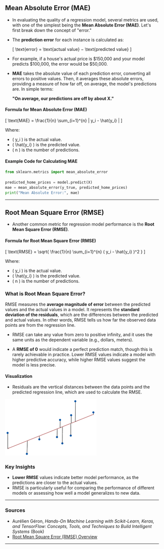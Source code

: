 
## Mean Absolute Error (MAE)

- In evaluating the quality of a regression model, several metrics are used, with one of the simplest being the **Mean Absolute Error (MAE)**. Let's first break down the concept of "error."

- The **prediction error** for each instance is calculated as:

  \[
  \text{error} = \text{actual value} − \text{predicted value}
  \]

- For example, if a house's actual price is $150,000 and your model predicts $100,000, the error would be $50,000.

- **MAE** takes the absolute value of each prediction error, converting all errors to positive values. Then, it averages these absolute errors, providing a measure of how far off, on average, the model's predictions are. In simple terms:

  **"On average, our predictions are off by about X."**

#### Formula for Mean Absolute Error (MAE)


\[
\text{MAE} = \frac{1}{n} \sum_{i=1}^{n} | y_i - \hat{y_i} |
\]

Where:

- \( y_i \) is the actual value.
- \( \hat{y_i} \) is the predicted value.
- \( n \) is the number of predictions.

#### Example Code for Calculating MAE

```python
from sklearn.metrics import mean_absolute_error

predicted_home_prices = model.predict(X)
mae = mean_absolute_error(y_true, predicted_home_prices)
print("Mean Absolute Error:", mae)
```

---

## Root Mean Square Error (RMSE)

- Another common metric for regression model performance is the **Root Mean Square Error (RMSE)**.

#### Formula for Root Mean Square Error (RMSE)

\[
\text{RMSE} = \sqrt{ \frac{1}{n} \sum_{i=1}^{n} ( y_i - \hat{y_i} )^2 }
\]

Where:

- \( y_i \) is the actual value.
- \( \hat{y_i} \) is the predicted value.
- \( n \) is the number of predictions.

### What is Root Mean Square Error?

RMSE measures the **average magnitude of error** between the predicted values and the actual values in a model. It represents the **standard deviation of the residuals**, which are the differences between the predicted and actual values. In other words, RMSE tells us how far the observed data points are from the regression line.

- RMSE can take any value from zero to positive infinity, and it uses the same units as the dependent variable (e.g., dollars, meters).

- A **RMSE of 0** would indicate a perfect prediction match, though this is rarely achievable in practice. Lower RMSE values indicate a model with higher predictive accuracy, while higher RMSE values suggest the model is less precise.

#### Visualization

- Residuals are the vertical distances between the data points and the predicted regression line, which are used to calculate the RMSE.

![RMSE Residuals](images/image-2.png)

### Key Insights

- **Lower RMSE** values indicate better model performance, as the predictions are closer to the actual values.
- RMSE is particularly useful for comparing the performance of different models or assessing how well a model generalizes to new data.

---

### Sources

- Aurélien Géron, *Hands-On Machine Learning with Scikit-Learn, Keras, and TensorFlow: Concepts, Tools, and Techniques to Build Intelligent Systems* (Book)
- [Root Mean Square Error (RMSE) Overview](https://statisticsbyjim.com/regression/root-mean-square-error-rmse/)

---
